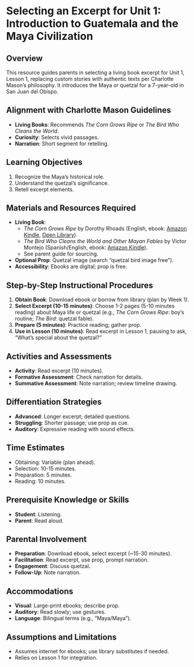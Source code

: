 # Selecting an Excerpt for Unit 1: Introduction to Guatemala and the Maya Civilization

## Overview
This resource guides parents in selecting a living book excerpt for Unit 1, Lesson 1, replacing custom stories with authentic texts per Charlotte Mason’s philosophy. It introduces the Maya or quetzal for a 7-year-old in San Juan del Obispo.

## Alignment with Charlotte Mason Guidelines
- **Living Books**: Recommends *The Corn Grows Ripe* or *The Bird Who Cleans the World*.
- **Curiosity**: Selects vivid passages.
- **Narration**: Short segment for retelling.

## Learning Objectives
1. Recognize the Maya’s historical role.
2. Understand the quetzal’s significance.
3. Retell excerpt elements.

## Materials and Resources Required
- **Living Book**:
  - *The Corn Grows Ripe* by Dorothy Rhoads (English, ebook: [Amazon Kindle](https://www.amazon.com/Corn-Grows-Ripe-Dorothy-Rhoads-ebook/dp/B00B0S4K3G), [Open Library](https://openlibrary.org/works/OL5815547W/The_Corn_Grows_Ripe)).
  - *The Bird Who Cleans the World and Other Mayan Fables* by Victor Montejo (Spanish/English, ebook: [Amazon Kindle](https://www.amazon.com/Bird-Who-Cleans-World-Fables-ebook/dp/B00B9I2G8E)).
  - See parent guide for sourcing.
- **Optional Prop**: Quetzal image (search “quetzal bird image free”).
- **Accessibility**: Ebooks are digital; prop is free.

## Step-by-Step Instructional Procedures
1. **Obtain Book**: Download ebook or borrow from library (plan by Week 1).
2. **Select Excerpt (10-15 minutes)**: Choose 1-2 pages (5-10 minutes reading) about Maya life or quetzal (e.g., *The Corn Grows Ripe*: boy’s routine; *The Bird*: quetzal fable).
3. **Prepare (5 minutes)**: Practice reading; gather prop.
4. **Use in Lesson (10 minutes)**: Read excerpt in Lesson 1, pausing to ask, “What’s special about the quetzal?”

## Activities and Assessments
- **Activity**: Read excerpt (10 minutes).
- **Formative Assessment**: Check narration for details.
- **Summative Assessment**: Note narration; review timeline drawing.

## Differentiation Strategies
- **Advanced**: Longer excerpt; detailed questions.
- **Struggling**: Shorter passage; use prop as cue.
- **Auditory**: Expressive reading with sound effects.

## Time Estimates
- Obtaining: Variable (plan ahead).
- Selection: 10-15 minutes.
- Preparation: 5 minutes.
- Reading: 10 minutes.

## Prerequisite Knowledge or Skills
- **Student**: Listening.
- **Parent**: Read aloud.

## Parental Involvement
- **Preparation**: Download ebook, select excerpt (~15-30 minutes).
- **Facilitation**: Read excerpt, use prop, prompt narration.
- **Engagement**: Discuss quetzal.
- **Follow-Up**: Note narration.

## Accommodations
- **Visual**: Large-print ebooks; describe prop.
- **Auditory**: Read slowly; use gestures.
- **Language**: Bilingual terms (e.g., “Maya/Maya”).

## Assumptions and Limitations
- Assumes internet for ebooks; use library substitutes if needed.
- Relies on Lesson 1 for integration.
